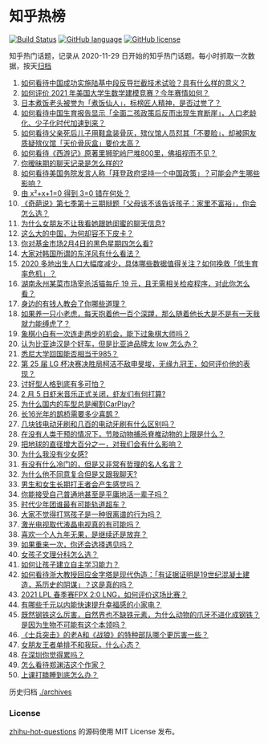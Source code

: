 # 知乎热榜
[![Build Status](https://github.com/ToWeLong/zhihu-hot-questions/workflows/CI/badge.svg)](https://github.com/ToWeLong/zhihu-hot-questions/actions)
[![GitHub language](https://img.shields.io/badge/language-golang-orange.svg)](https://golang.org/)
[![GitHub license](https://img.shields.io/github/license/ToWeLong/zhihu-hot-questions)](https://github.com/ToWeLong/zhihu-hot-questions/blob/main/LICENSE)

知乎热门话题，记录从 2020-11-29 日开始的知乎热门话题。每小时抓取一次数据，按天[归档](./archives)

<!-- BEGIN -->

1. [如何看待中国成功实施陆基中段反导拦截技术试验？具有什么样的意义？](https://www.zhihu.com/question/442907371)
1. [如何评价 2021 年美国大学生数学建模竞赛？今年赛情如何？](https://www.zhihu.com/question/440252527)
1. [日本煮饭老头被誉为「煮饭仙人」，标榜匠人精神，是否过誉了？](https://www.zhihu.com/question/56773677)
1. [如何看待中国生育报告显示「全面二孩政策后反而出现生育断崖」，人口老龄化、少子化时代加速到来？](https://www.zhihu.com/question/442679833)
1. [如何看待父亲死后儿子用鞋盒装骨灰，殡仪馆人员怼其「不要脸」，却被网友质疑殡仪馆「天价骨灰盒」要价太高？](https://www.zhihu.com/question/441101618)
1. [如何看待《西游记》原著里狮驼岭尸堆800里，佛祖视而不见？](https://www.zhihu.com/question/441627356)
1. [你暧昧期的聊天记录是怎么样的?](https://www.zhihu.com/question/356579521)
1. [如何看待美国务院发言人称「拜登政府坚持一个中国政策」？可能会产生哪些影响？](https://www.zhihu.com/question/442788478)
1. [由 x²+x+1=0 得到 3=0 错在何处？](https://www.zhihu.com/question/309863493)
1. [《奇葩说》第七季第十三期辩题「父母该不该告诉孩子：家里不富裕」，你会怎么选？](https://www.zhihu.com/question/442875176)
1. [为什么女朋友不让我看她跟她闺蜜的聊天信息?](https://www.zhihu.com/question/411657705)
1. [这么大的中国，为何却容不下皮卡？](https://www.zhihu.com/question/48425484)
1. [你对基金市场2月4日的黑色星期四怎么看?](https://www.zhihu.com/question/442804794)
1. [大家对韩国所谓的东洋风有什么看法？](https://www.zhihu.com/question/440395108)
1. [2020 多地出生人口大幅度减少，具体哪些数据值得关注？如何挽救「低生育率危机」？](https://www.zhihu.com/question/442415462)
1. [湖南永州某菜市场宰杀活猫每斤 19 元，且无需相关检疫程序，对此你怎么看？](https://www.zhihu.com/question/442836265)
1. [身边的有钱人教会了你哪些道理？](https://www.zhihu.com/question/430653175)
1. [如果养一只小老虎，每天抱着他一百个深蹲，那么随着他长大是不是有一天我就力能缚虎了？](https://www.zhihu.com/question/437834455)
1. [象棋小白有一次连走两步的机会，能下过象棋大师吗？](https://www.zhihu.com/question/442313342)
1. [认为比亚迪汉是个好车，但是比亚迪品牌太 low 怎么办？](https://www.zhihu.com/question/431492053)
1. [悉尼大学回国能否相当于985？](https://www.zhihu.com/question/266843003)
1. [第 25 届 LG 杯决赛决胜局柯洁不敌申旻埈，无缘九冠王，如何评价他的表现？](https://www.zhihu.com/question/442835662)
1. [讨好型人格到底有多可怕？](https://www.zhihu.com/question/268633341)
1. [2 月 5 日虾米音乐正式关闭，虾友们有何打算?](https://www.zhihu.com/question/432893433)
1. [为什么国内的车型总是阉割CarPlay?](https://www.zhihu.com/question/437691000)
1. [长16光年的鹊桥需要多少喜鹊？](https://www.zhihu.com/question/437676937)
1. [几块钱电动牙刷和几百的电动牙刷有什么区别吗？](https://www.zhihu.com/question/324119500)
1. [在没有人类干预的情况下，节肢动物捕杀脊椎动物的上限是什么？](https://www.zhihu.com/question/419117531)
1. [把地球的直径增大百分之一，对我们会有什么影响？](https://www.zhihu.com/question/441848439)
1. [为什么我没有少女感?](https://www.zhihu.com/question/437488060)
1. [有没有什么冷门的，但是又非常有哲理的名人名言？](https://www.zhihu.com/question/25957907)
1. [为什么他不同意复合但是又跟我聊天?](https://www.zhihu.com/question/368045977)
1. [男生和女生长期打王者会产生感觉吗？](https://www.zhihu.com/question/381907583)
1. [你能接受自己普通地甚至是平庸地活一辈子吗？](https://www.zhihu.com/question/442092262)
1. [时代少年团谁最有可能轨道超车？](https://www.zhihu.com/question/442289110)
1. [大家不觉得打骂孩子是一种很离谱的行为吗？](https://www.zhihu.com/question/438387971)
1. [激光电视取代液晶电视真的有可能吗？](https://www.zhihu.com/question/351674418)
1. [喜欢一个人九年无果，是继续还是放弃？](https://www.zhihu.com/question/442430684)
1. [如果重来一次，你还会选择遇见吗？](https://www.zhihu.com/question/434466113)
1. [女孩子文理分科怎么选？](https://www.zhihu.com/question/438663595)
1. [如何让孩子建立自主学习能力？](https://www.zhihu.com/question/437375149)
1. [如何看待浙大教授回应金字塔是现代伪造：「有证据证明是19世纪混凝土建造，系历史的阴谋」？这是真的吗？](https://www.zhihu.com/question/442684518)
1. [2021 LPL 春季赛FPX 2:0 LNG，如何评价这场比赛？](https://www.zhihu.com/question/442866971)
1. [有哪些千元以内能快速提升幸福感的小家电？](https://www.zhihu.com/question/408002449)
1. [既然钢铁这么厉害，自然界也不缺铁元素，为什么动物的爪牙不进化成钢铁？是因为生物不可能有这个本领吗？](https://www.zhihu.com/question/442527208)
1. [《士兵突击》的老A和《战狼》的特种部队哪个更厉害一些？](https://www.zhihu.com/question/336084301)
1. [女朋友王者单排不和我玩，什么心态？](https://www.zhihu.com/question/438791687)
1. [在深圳你觉得累吗？](https://www.zhihu.com/question/304838170)
1. [怎么看待郑渊洁这个作家？](https://www.zhihu.com/question/336686884)
1. [上课打瞌睡到底怎么办？](https://www.zhihu.com/question/39294193)

<!-- END -->

历史归档 [./archives](./archives)


### License
[zhihu-hot-questions](https://github.com/towelong/zhihu-hot-questions) 的源码使用 MIT License 发布。